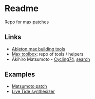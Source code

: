 # Readme
Repo for max patches

## Links
* [Ableton max building tools](https://www.ableton.com/en/packs/max-live-building-tools/)
* [Max toolbox](https://github.com/natcl/maxtoolbox): repo of tools / helpers
* Akihiro Matsumoto - [Cycling74](https://cycling74.com/author/11958/), [search](https://www.google.com.au/webhp?sourceid=chrome-instant&ion=1&espv=2&ie=UTF-8#q=akihiko+%2B+max%2Fmsp)

## Examples
* [Matsumoto patch](https://www.youtube.com/watch?v=0HhojK-zIHo)
* [Live Tide synthesizer](https://www.youtube.com/watch?v=L8L-Rdn1_bo&feature=em-subs_digest-vrecs)
